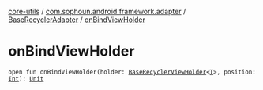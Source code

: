 [core-utils](../../index.md) / [com.sophoun.android.framework.adapter](../index.md) / [BaseRecyclerAdapter](index.md) / [onBindViewHolder](./on-bind-view-holder.md)

# onBindViewHolder

`open fun onBindViewHolder(holder: `[`BaseRecyclerViewHolder`](../-base-recycler-view-holder/index.md)`<`[`T`](index.md#T)`>, position: `[`Int`](https://kotlinlang.org/api/latest/jvm/stdlib/kotlin/-int/index.html)`): `[`Unit`](https://kotlinlang.org/api/latest/jvm/stdlib/kotlin/-unit/index.html)